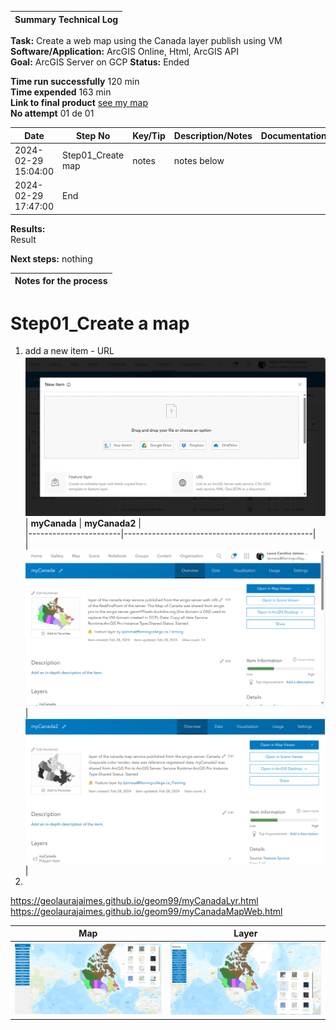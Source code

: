 | **Summary Technical Log**                                 |
|-----------------------------------------------------------|

**Task:** Create a web map using the Canada layer publish using VM    
**Software/Application:** ArcGIS Online, Html, ArcGIS API  
**Goal:** ArcGIS Server on GCP
**Status:** Ended
  
**Time run successfully**  120 min  
**Time expended**          163 min  
**Link to final product** [see my map](https://geolaurajaimes.github.io/geom99/myCanadaMapWeb.html)  
**No attempt** 01 de 01  
  
  
| **Date**              | **Step No**                                   | **Key/Tip** | **Description/Notes** | **Documentation** |
|-----------------------|-----------------------------------------------|-------------|-----------------------|-------------------|
| 2024-02-29 15:04:00   | Step01_Create map                             | notes       | notes below           |           |
| 2024-02-29 17:47:00   | End                                           |

**Results:**  
Result

**Next steps:**
nothing

| **Notes for the process**                                |
|-----------------------------------------------------------|

# Step01_Create a map
1. add a new item - URL
![imagen](../a00templates/img/img66.png)
| **myCanada**              | **myCanada2**                                   |  
|-----------------------|-----------------------------------------------|  
| ![imagen](../a00templates/img/img64.png)  | ![imagen](../a00templates/img/img65.png) |
3. 
https://geolaurajaimes.github.io/geom99/myCanadaLyr.html  
https://geolaurajaimes.github.io/geom99/myCanadaMapWeb.html  

| **Map**              | **Layer**                                   |  
|-----------------------|-----------------------------------------------|  
| ![imagen](../a00templates/img/img62.png)  | ![imagen](../a00templates/img/img63.png) |
